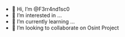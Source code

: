 - 👋 Hi, I’m @F3rr4nd1sc0
- 👀 I’m interested in ...
- 🌱 I’m currently learning ...
- 💞️ I’m looking to collaborate on Osint Project


<!---
F3rr4nd1sc0/F3rr4nd1sc0 is a ✨ special ✨ repository because its `README.md` (this file) appears on your GitHub profile.
You can click the Preview link to take a look at your changes.
--->
